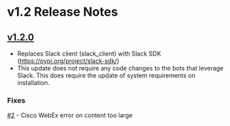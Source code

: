 # v1.2 Release Notes

## [v1.2.0](https://github.com/nautobot/nautobot-plugin-chatops/releases/tag/v1.2.0)

- Replaces Slack client (slack_client) with Slack SDK (https://pypi.org/project/slack-sdk/)
- This update does not require any code changes to the bots that leverage Slack. This does require the update of system requirements on installation.

### Fixes

[#2](https://github.com/nautobot/nautobot-plugin-chatops/issues/2) - Cisco WebEx error on content too large
